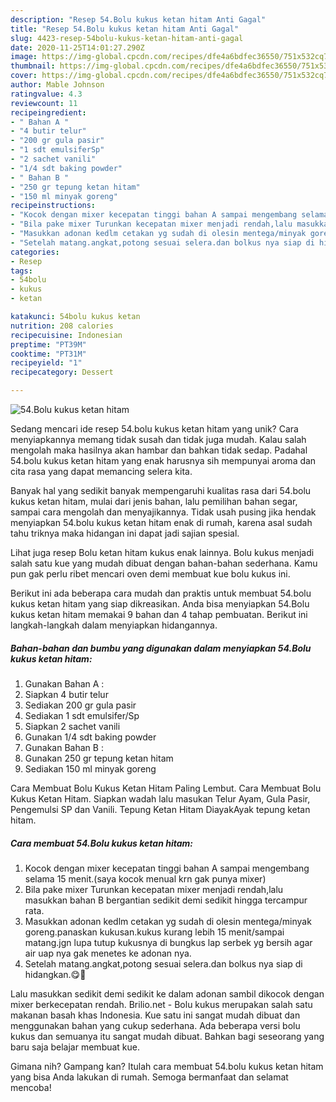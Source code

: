 ```yaml
---
description: "Resep 54.Bolu kukus ketan hitam Anti Gagal"
title: "Resep 54.Bolu kukus ketan hitam Anti Gagal"
slug: 4423-resep-54bolu-kukus-ketan-hitam-anti-gagal
date: 2020-11-25T14:01:27.290Z
image: https://img-global.cpcdn.com/recipes/dfe4a6bdfec36550/751x532cq70/54bolu-kukus-ketan-hitam-foto-resep-utama.jpg
thumbnail: https://img-global.cpcdn.com/recipes/dfe4a6bdfec36550/751x532cq70/54bolu-kukus-ketan-hitam-foto-resep-utama.jpg
cover: https://img-global.cpcdn.com/recipes/dfe4a6bdfec36550/751x532cq70/54bolu-kukus-ketan-hitam-foto-resep-utama.jpg
author: Mable Johnson
ratingvalue: 4.3
reviewcount: 11
recipeingredient:
- " Bahan A "
- "4 butir telur"
- "200 gr gula pasir"
- "1 sdt emulsiferSp"
- "2 sachet vanili"
- "1/4 sdt baking powder"
- " Bahan B "
- "250 gr tepung ketan hitam"
- "150 ml minyak goreng"
recipeinstructions:
- "Kocok dengan mixer kecepatan tinggi bahan A sampai mengembang selama 15 menit.(saya kocok menual krn gak punya mixer)"
- "Bila pake mixer Turunkan kecepatan mixer menjadi rendah,lalu masukkan bahan B bergantian sedikit demi sedikit hingga tercampur rata."
- "Masukkan adonan kedlm cetakan yg sudah di olesin mentega/minyak goreng.panaskan kukusan.kukus kurang lebih 15 menit/sampai matang.jgn lupa tutup kukusnya di bungkus lap serbek yg bersih agar air uap nya gak menetes ke adonan nya."
- "Setelah matang.angkat,potong sesuai selera.dan bolkus nya siap di hidangkan.😋🤤"
categories:
- Resep
tags:
- 54bolu
- kukus
- ketan

katakunci: 54bolu kukus ketan 
nutrition: 208 calories
recipecuisine: Indonesian
preptime: "PT39M"
cooktime: "PT31M"
recipeyield: "1"
recipecategory: Dessert

---
```



![54.Bolu kukus ketan hitam](https://img-global.cpcdn.com/recipes/dfe4a6bdfec36550/751x532cq70/54bolu-kukus-ketan-hitam-foto-resep-utama.jpg)

Sedang mencari ide resep 54.bolu kukus ketan hitam yang unik? Cara menyiapkannya memang tidak susah dan tidak juga mudah. Kalau salah mengolah maka hasilnya akan hambar dan bahkan tidak sedap. Padahal 54.bolu kukus ketan hitam yang enak harusnya sih mempunyai aroma dan cita rasa yang dapat memancing selera kita.

Banyak hal yang sedikit banyak mempengaruhi kualitas rasa dari 54.bolu kukus ketan hitam, mulai dari jenis bahan, lalu pemilihan bahan segar, sampai cara mengolah dan menyajikannya. Tidak usah pusing jika hendak menyiapkan 54.bolu kukus ketan hitam enak di rumah, karena asal sudah tahu triknya maka hidangan ini dapat jadi sajian spesial.

Lihat juga resep Bolu ketan hitam kukus enak lainnya. Bolu kukus menjadi salah satu kue yang mudah dibuat dengan bahan-bahan sederhana. Kamu pun gak perlu ribet mencari oven demi membuat kue bolu kukus ini.


Berikut ini ada beberapa cara mudah dan praktis untuk membuat 54.bolu kukus ketan hitam yang siap dikreasikan. Anda bisa menyiapkan 54.Bolu kukus ketan hitam memakai 9 bahan dan 4 tahap pembuatan. Berikut ini langkah-langkah dalam menyiapkan hidangannya.

<!--inarticleads1-->

##### Bahan-bahan dan bumbu yang digunakan dalam menyiapkan 54.Bolu kukus ketan hitam:

1. Gunakan  Bahan A :
1. Siapkan 4 butir telur
1. Sediakan 200 gr gula pasir
1. Sediakan 1 sdt emulsifer/Sp
1. Siapkan 2 sachet vanili
1. Gunakan 1/4 sdt baking powder
1. Gunakan  Bahan B :
1. Gunakan 250 gr tepung ketan hitam
1. Sediakan 150 ml minyak goreng


Cara Membuat Bolu Kukus Ketan Hitam Paling Lembut. Cara Membuat Bolu Kukus Ketan Hitam. Siapkan wadah lalu masukan Telur Ayam, Gula Pasir, Pengemulsi SP dan Vanili. Tepung Ketan Hitam DiayakAyak tepung ketan hitam. 

<!--inarticleads2-->

##### Cara membuat 54.Bolu kukus ketan hitam:

1. Kocok dengan mixer kecepatan tinggi bahan A sampai mengembang selama 15 menit.(saya kocok menual krn gak punya mixer)
1. Bila pake mixer Turunkan kecepatan mixer menjadi rendah,lalu masukkan bahan B bergantian sedikit demi sedikit hingga tercampur rata.
1. Masukkan adonan kedlm cetakan yg sudah di olesin mentega/minyak goreng.panaskan kukusan.kukus kurang lebih 15 menit/sampai matang.jgn lupa tutup kukusnya di bungkus lap serbek yg bersih agar air uap nya gak menetes ke adonan nya.
1. Setelah matang.angkat,potong sesuai selera.dan bolkus nya siap di hidangkan.😋🤤


Lalu masukkan sedikit demi sedikit ke dalam adonan sambil dikocok dengan mixer berkecepatan rendah. Brilio.net - Bolu kukus merupakan salah satu makanan basah khas Indonesia. Kue satu ini sangat mudah dibuat dan menggunakan bahan yang cukup sederhana. Ada beberapa versi bolu kukus dan semuanya itu sangat mudah dibuat. Bahkan bagi seseorang yang baru saja belajar membuat kue. 

Gimana nih? Gampang kan? Itulah cara membuat 54.bolu kukus ketan hitam yang bisa Anda lakukan di rumah. Semoga bermanfaat dan selamat mencoba!

